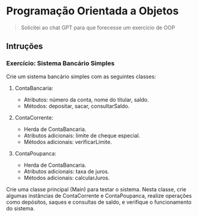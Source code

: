 # Programação Orientada a Objetos

>Solicitei ao chat GPT para que forecesse um exercicio de OOP

## Intruções

### Exercício: Sistema Bancário Simples

Crie um sistema bancário simples com as seguintes classes:

1. ContaBancaria:
    - Atributos: número da conta, nome do titular, saldo.
    - Métodos: depositar, sacar, consultarSaldo.

1. ContaCorrente:
    - Herda de ContaBancaria.
    - Atributos adicionais: limite de cheque especial.
    - Métodos adicionais: verificarLimite.

1. ContaPoupanca:
    - Herda de ContaBancaria.
    - Atributos adicionais: taxa de juros.
    - Métodos adicionais: calcularJuros.

Crie uma classe principal (Main) para testar o sistema. Nesta classe, crie algumas instâncias de ContaCorrente e ContaPoupanca, realize operações como depósitos, saques e consultas de saldo, e verifique o funcionamento do sistema.
